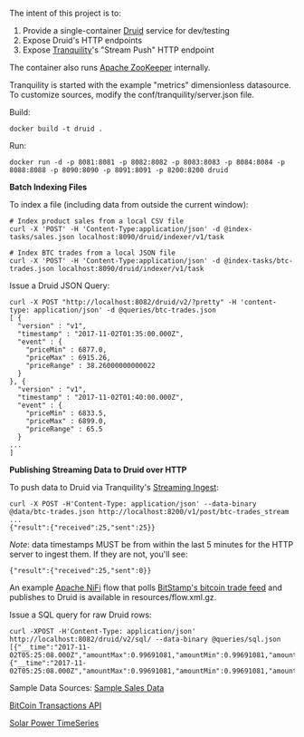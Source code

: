 The intent of this project is to:

1. Provide a single-container [Druid](http://druid.io/) service for dev/testing
2. Expose Druid's HTTP endpoints
3. Expose [Tranquility](https://github.com/druid-io/tranquility)'s "Stream Push" HTTP endpoint

The container also runs [Apache ZooKeeper](http://zookeeper.apache.org/) internally.

Tranquility is started with the example "metrics" dimensionless datasource. To customize sources, modify the conf/tranquility/server.json file.

Build:
```
docker build -t druid .
```

Run:
```
docker run -d -p 8081:8081 -p 8082:8082 -p 8083:8083 -p 8084:8084 -p 8088:8088 -p 8090:8090 -p 8091:8091 -p 8200:8200 druid
```

**Batch Indexing Files**

To index a file (including data from outside the current window):
```
# Index product sales from a local CSV file
curl -X 'POST' -H 'Content-Type:application/json' -d @index-tasks/sales.json localhost:8090/druid/indexer/v1/task

# Index BTC trades from a local JSON file
curl -X 'POST' -H 'Content-Type:application/json' -d @index-tasks/btc-trades.json localhost:8090/druid/indexer/v1/task
```

Issue a Druid JSON Query:
```
curl -X POST "http://localhost:8082/druid/v2/?pretty" -H 'content-type: application/json' -d @queries/btc-trades.json
[ {
  "version" : "v1",
  "timestamp" : "2017-11-02T01:35:00.000Z",
  "event" : {
    "priceMin" : 6877.0,
    "priceMax" : 6915.26,
    "priceRange" : 38.26000000000022
  }
}, {
  "version" : "v1",
  "timestamp" : "2017-11-02T01:40:00.000Z",
  "event" : {
    "priceMin" : 6833.5,
    "priceMax" : 6899.0,
    "priceRange" : 65.5
  }
...
]
```

**Publishing Streaming Data to Druid over HTTP**

To push data to Druid via Tranquility's [Streaming Ingest](http://druid.io/docs/latest/ingestion/stream-ingestion.html):
```
curl -X POST -H'Content-Type: application/json' --data-binary @data/btc-trades.json http://localhost:8200/v1/post/btc-trades_stream
...
{"result":{"received":25,"sent":25}}
```

*Note*: data timestamps MUST be from within the last 5 minutes for the HTTP server to ingest them. If they are not, you'll see:
```
{"result":{"received":25,"sent":0}}
```

An example [Apache NiFi](http://nifi.apache.org/) flow that polls [BitStamp's bitcoin trade feed](https://www.bitstamp.net/api/transactions/) and publishes to Druid is available in resources/flow.xml.gz.

Issue a SQL query for raw Druid rows:
```
curl -XPOST -H'Content-Type: application/json' http://localhost:8082/druid/v2/sql/ --data-binary @queries/sql.json
[{"__time":"2017-11-02T05:25:08.000Z","amountMax":0.99691081,"amountMin":0.99691081,"amountSum":0,"count":1,"priceMax":6858.11,"priceMin":6858.11,"type":"0"},{"__time":"2017-11-02T05:25:08.000Z","amountMax":0.99691081,"amountMin":0.99691081,"amountSum":0,"count":1,"priceMax":6858.11,"priceMin":6858.11,"type":"0"}]
```

Sample Data Sources:
[Sample Sales Data](https://www.ibm.com/communities/analytics/watson-analytics-blog/sales-products-sample-data/)

[BitCoin Transactions API](https://www.bitstamp.net/api/transactions/)

[Solar Power TimeSeries](https://raw.githubusercontent.com/jeroenboeye/jbo_blog/master/static/files/solar_power.csv)
